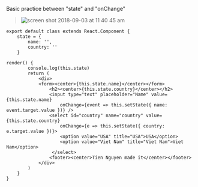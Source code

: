 Basic practice between "state" and "onChange"
> ![screen shot 2018-09-03 at 11 40 45 am](https://user-images.githubusercontent.com/36870689/44997826-57da7c80-af6e-11e8-8ebe-152e2622f3f4.png)

```
export default class extends React.Component {
    state = {
        name: '',
        country: ''
    }
```


```
render() {
        console.log(this.state)
        return (
            <div>
            <form><center>{this.state.name}</center></form>
                <h2><center>{this.state.country}</center></h2>
                <input type="text" placeholder="Name" value={this.state.name} 
                    onChange={event => this.setState({ name: event.target.value })} />
                <select id="country" name="country" value={this.state.country} 
                    onChange={e => this.setState({ country: e.target.value })}>
                    <option value="USA" title="USA">USA</option>
                    <option value="Viet Nam" title="Viet Nam">Viet Nam</option>
                 </select>
                <footer><center>Tien Nguyen made it</center></footer>
            </div>
        )
    }
}
```
